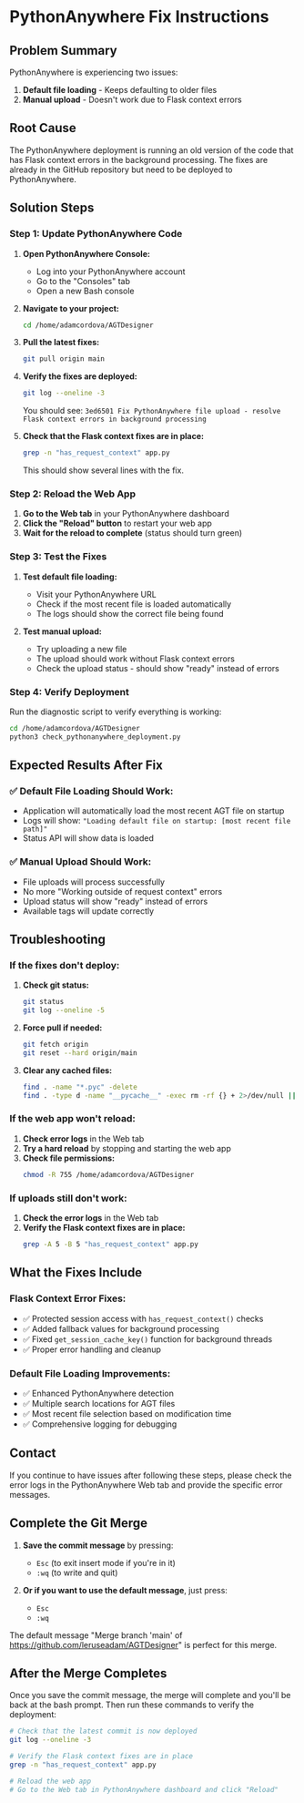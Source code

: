 # PythonAnywhere Fix Instructions

## Problem Summary
PythonAnywhere is experiencing two issues:
1. **Default file loading** - Keeps defaulting to older files
2. **Manual upload** - Doesn't work due to Flask context errors

## Root Cause
The PythonAnywhere deployment is running an old version of the code that has Flask context errors in the background processing. The fixes are already in the GitHub repository but need to be deployed to PythonAnywhere.

## Solution Steps

### Step 1: Update PythonAnywhere Code
1. **Open PythonAnywhere Console:**
   - Log into your PythonAnywhere account
   - Go to the "Consoles" tab
   - Open a new Bash console

2. **Navigate to your project:**
   ```bash
   cd /home/adamcordova/AGTDesigner
   ```

3. **Pull the latest fixes:**
   ```bash
   git pull origin main
   ```

4. **Verify the fixes are deployed:**
   ```bash
   git log --oneline -3
   ```
   You should see: `3ed6501 Fix PythonAnywhere file upload - resolve Flask context errors in background processing`

5. **Check that the Flask context fixes are in place:**
   ```bash
   grep -n "has_request_context" app.py
   ```
   This should show several lines with the fix.

### Step 2: Reload the Web App
1. **Go to the Web tab** in your PythonAnywhere dashboard
2. **Click the "Reload" button** to restart your web app
3. **Wait for the reload to complete** (status should turn green)

### Step 3: Test the Fixes
1. **Test default file loading:**
   - Visit your PythonAnywhere URL
   - Check if the most recent file is loaded automatically
   - The logs should show the correct file being found

2. **Test manual upload:**
   - Try uploading a new file
   - The upload should work without Flask context errors
   - Check the upload status - should show "ready" instead of errors

### Step 4: Verify Deployment
Run the diagnostic script to verify everything is working:

```bash
cd /home/adamcordova/AGTDesigner
python3 check_pythonanywhere_deployment.py
```

## Expected Results After Fix

### ✅ Default File Loading Should Work:
- Application will automatically load the most recent AGT file on startup
- Logs will show: `"Loading default file on startup: [most recent file path]"`
- Status API will show data is loaded

### ✅ Manual Upload Should Work:
- File uploads will process successfully
- No more "Working outside of request context" errors
- Upload status will show "ready" instead of errors
- Available tags will update correctly

## Troubleshooting

### If the fixes don't deploy:
1. **Check git status:**
   ```bash
   git status
   git log --oneline -5
   ```

2. **Force pull if needed:**
   ```bash
   git fetch origin
   git reset --hard origin/main
   ```

3. **Clear any cached files:**
   ```bash
   find . -name "*.pyc" -delete
   find . -type d -name "__pycache__" -exec rm -rf {} + 2>/dev/null || true
   ```

### If the web app won't reload:
1. **Check error logs** in the Web tab
2. **Try a hard reload** by stopping and starting the web app
3. **Check file permissions:**
   ```bash
   chmod -R 755 /home/adamcordova/AGTDesigner
   ```

### If uploads still don't work:
1. **Check the error logs** in the Web tab
2. **Verify the Flask context fixes are in place:**
   ```bash
   grep -A 5 -B 5 "has_request_context" app.py
   ```

## What the Fixes Include

### Flask Context Error Fixes:
- ✅ Protected session access with `has_request_context()` checks
- ✅ Added fallback values for background processing
- ✅ Fixed `get_session_cache_key()` function for background threads
- ✅ Proper error handling and cleanup

### Default File Loading Improvements:
- ✅ Enhanced PythonAnywhere detection
- ✅ Multiple search locations for AGT files
- ✅ Most recent file selection based on modification time
- ✅ Comprehensive logging for debugging

## Contact
If you continue to have issues after following these steps, please check the error logs in the PythonAnywhere Web tab and provide the specific error messages. 

## Complete the Git Merge

1. **Save the commit message** by pressing:
   - `Esc` (to exit insert mode if you're in it)
   - `:wq` (to write and quit)

2. **Or if you want to use the default message**, just press:
   - `Esc` 
   - `:wq`

The default message "Merge branch 'main' of https://github.com/leruseadam/AGTDesigner" is perfect for this merge.

## After the Merge Completes

Once you save the commit message, the merge will complete and you'll be back at the bash prompt. Then run these commands to verify the deployment:

```bash
# Check that the latest commit is now deployed
git log --oneline -3

# Verify the Flask context fixes are in place
grep -n "has_request_context" app.py

# Reload the web app
# Go to the Web tab in PythonAnywhere dashboard and click "Reload" 